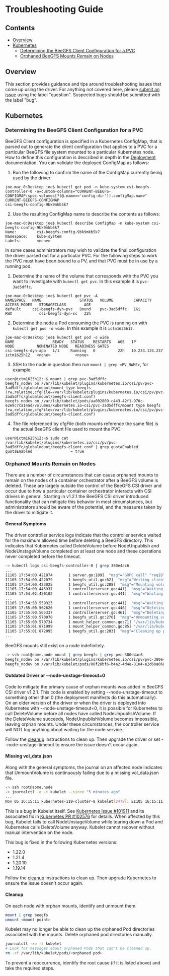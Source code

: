 # Troubleshooting Guide

## Contents
<a name="contents"></a>

* [Overview](#overview)
* [Kubernetes](#kubernetes)
  * [Determining the BeeGFS Client Configuration 
  for a PVC](#k8s-determining-the-beegfs-client-conf-for-a-pvc)
  * [Orphaned BeeGFS Mounts Remain on Nodes](#orphan-mounts)

## Overview
<a name="overview"></a>
This section provides guidance and tips around troubleshooting issues that
come up using the driver. For anything not covered here, please [submit an
issue](https://github.com/NetApp/beegfs-csi-driver/issues) using the label
"question". Suspected bugs should be submitted with the label "bug". 

## Kubernetes
<a name="kubernetes"></a>

### Determining the BeeGFS Client Configuration for a PVC
<a name="k8s-determining-the-beegfs-client-conf-for-a-pvc"></a>

BeeGFS Client configuration is specified in a Kubernetes ConfigMap, that is
parsed out to generate the client configuration that applies to a PVC for a
particular BeeGFS file system mounted to a particular Kubernetes node. How to
define this configuration is described in depth in the
[Deployment](deployment.md#general-configuration) documentation. You can
validate the deployed ConfigMap as follows: 

1. Run the following to confirm the name of the ConfigMap currently being used
   by the driver: 
```
joe-mac-0:Desktop joe$ kubectl get pod -n kube-system csi-beegfs-controller-0 -o=custom-columns="CURRENT-BEEGFS-CONFIGMAP:spec.volumes[?(@.name=='config-dir')].configMap.name"
CURRENT-BEEGFS-CONFIGMAP
csi-beegfs-config-9bk9mkb5k7
```
2. Use the resulting ConfigMap name to describe the contents as follows:
```
joe-mac-0:Desktop joe$ kubectl describe ConfigMap -n kube-system csi-beegfs-config-9bk9mkb5k7
Name:         csi-beegfs-config-9bk9mkb5k7
Namespace:    kube-system
Labels:       <none>
```

In some cases administrators may wish to validate the final configuration the
driver parsed out for a particular PVC. For the following steps to work the PVC
must have been bound to a PV, and that PVC must be in use by a running pod.

1. Determine the name of the volume that corresponds with the PVC you want to
   investigate with `kubectl get pvc`. In this example it is `pvc-3ad5dffc`.
```
joe-mac-0:Desktop joe$ kubectl get pvc -A
NAMESPACE   NAME                 STATUS   VOLUME         CAPACITY   ACCESS MODES   STORAGECLASS        AGE
default     csi-beegfs-dyn-pvc   Bound    pvc-3ad5dffc   1Gi        RWX            csi-beegfs-dyn-sc   22h
```
2. Determine the node a Pod consuming the PVC is running on with `kubectl get
   pod -o wide`. In this example it is `ictm1625h12`.
```
joe-mac-0:Desktop joe$ kubectl get pod -o wide
NAME                 READY   STATUS    RESTARTS   AGE   IP               NODE          NOMINATED NODE   READINESS GATES
csi-beegfs-dyn-app   1/1     Running   0          22h   10.233.124.237   ictm1625h12   <none>           <none>
```
3. SSH to the node in question then run `mount | grep <PV_NAME>`, for example: 
```
user@ictm1625h12:~$ mount | grep pvc-3ad5dffc
beegfs_nodev on /var/lib/kubelet/plugins/kubernetes.io/csi/pv/pvc-3ad5dffc/globalmount/mount type beegfs (rw,relatime,cfgFile=/var/lib/kubelet/plugins/kubernetes.io/csi/pv/pvc-3ad5dffc/globalmount/beegfs-client.conf)
beegfs_nodev on /var/lib/kubelet/pods/aa002809-c443-42f1-970c-e2e9c7ca14ad/volumes/kubernetes.io~csi/pvc-3ad5dffc/mount type beegfs (rw,relatime,cfgFile=/var/lib/kubelet/plugins/kubernetes.io/csi/pv/pvc-3ad5dffc/globalmount/beegfs-client.conf)
```
4. The file referenced by cfgFile (both mounts reference the same file) is the
   actual BeeGFS client file used to mount the PVC: 
```
user@ictm1625h12:~$ sudo cat /var/lib/kubelet/plugins/kubernetes.io/csi/pv/pvc-3ad5dffc/globalmount/beegfs-client.conf | grep quotaEnabled
quotaEnabled                 = true
```

### Orphaned Mounts Remain on Nodes
<a href="orphan-mounts"></a>

There are a number of circumstances that can cause orphaned mounts to remain on
the nodes of a container orchestrator after a BeeGFS volume is deleted. These
are largely outside the control of the BeeGFS CSI driver and occur due to how a
particular container orchestrator interacts with CSI drivers in general.
Starting in v1.2.1 the BeeGFS CSI driver introduced functionality that can
mitigate this behavior in most circumstances, but administrators should be aware
of the potential, and the measures taken by the driver to mitigate it.

#### General Symptoms

The driver controller service logs indicate that the controller service waited 
for the maximum allowed time before deleting a BeeGFS directory. This 
indicates that Kubernetes called DeleteVolume before NodeUnpublish and 
NodeUnstageVolume completed on at least one node and these operations never 
completed before the timeout.

```bash
-> kubectl logs csi-beegfs-controller-0 | grep 380e4ac6
...
I1105 17:54:00.421874       1 server.go:189]  "msg"="GRPC call" "reqID"="001d" "method"="/csi.v1.Controller/DeleteVolume" "request"="{\"volume_id\":\"beegfs://10.113.4.46/e2e-test/dynamic/pvc-380e4ac6\"}"
I1105 17:54:00.422079       1 beegfs_util.go:62]  "msg"="Writing client files" "reqID"="001d" "path"="/var/lib/kubelet/plugins/beegfs.csi.netapp.com/10.113.4.46_e2e-test_dynamic_pvc-380e4ac6" "volumeID"="beegfs://10.113.4.46/e2e-test/dynamic/pvc-380e4ac6"
I1105 17:54:00.423025       1 beegfs_util.go:208]  "msg"="Mounting volume to path" "reqID"="001d" "mountOptions"=["rw","relatime","cfgFile=/var/lib/kubelet/plugins/beegfs.csi.netapp.com/10.113.4.46_e2e-test_dynamic_pvc-380e4ac6/beegfs-client.conf"] "path"="/var/lib/kubelet/plugins/beegfs.csi.netapp.com/10.113.4.46_e2e-test_dynamic_pvc-380e4ac6/mount" "volumeID"="beegfs://10.113.4.46/e2e-test/dynamic/pvc-380e4ac6"
I1105 17:54:00.445937       1 controllerserver.go:441]  "msg"="Waiting for volume to unstage from all nodes" "reqID"="001d" "volumeID"="beegfs://10.113.4.46/e2e-test/dynamic/pvc-380e4ac6"
I1105 17:54:02.450102       1 controllerserver.go:441]  "msg"="Waiting for volume to unstage from all nodes" "reqID"="001d" "volumeID"="beegfs://10.113.4.46/e2e-test/dynamic/pvc-380e4ac6"
...
I1105 17:54:58.559323       1 controllerserver.go:441]  "msg"="Waiting for volume to unstage from all nodes" "reqID"="001d" "volumeID"="beegfs://10.113.4.46/e2e-test/dynamic/pvc-380e4ac6"
I1105 17:55:00.562626       1 controllerserver.go:446]  "msg"="Deleting BeeGFS directory" "reqID"="001d" "path"="/e2e-test/dynamic/.csi/volumes/pvc-380e4ac6" "volumeID"="beegfs://10.113.4.46/e2e-test/dynamic/pvc-380e4ac6"
I1105 17:55:00.565337       1 controllerserver.go:461]  "msg"="Deleting BeeGFS directory" "reqID"="001d" "path"="/e2e-test/dynamic/pvc-380e4ac6" "volumeID"="beegfs://10.113.4.46/e2e-test/dynamic/pvc-380e4ac6"
I1105 17:55:00.570070       1 beegfs_util.go:270]  "msg"="Unmounting volume from path" "reqID"="001d" "path"="/var/lib/kubelet/plugins/beegfs.csi.netapp.com/10.113.4.46_e2e-test_dynamic_pvc-380e4ac6/mount" "volumeID"="beegfs://10.113.4.46/e2e-test/dynamic/pvc-380e4ac6"
I1105 17:55:00.570734       1 mount_helper_common.go:71] "/var/lib/kubelet/plugins/beegfs.csi.netapp.com/10.113.4.46_e2e-test_dynamic_pvc-380e4ac6/mount" is a mountpoint, unmounting
I1105 17:55:01.871999       1 mount_helper_common.go:85] "/var/lib/kubelet/plugins/beegfs.csi.netapp.com/10.113.4.46_e2e-test_dynamic_pvc-380e4ac6/mount" is unmounted, deleting the directory
I1105 17:55:01.872095       1 beegfs_util.go:283]  "msg"="Cleaning up path" "reqID"="001d" "path"="/var/lib/kubelet/plugins/beegfs.csi.netapp.com/10.113.4.46_e2e-test_dynamic_pvc-380e4ac6" "volumeID"="beegfs://10.113.4.46/e2e-test/dynamic/pvc-380e4ac6"
...
```

BeeGFS mounts still exist on a node indefinitely.

```bash
-> ssh root@some.node mount | grep beegfs | grep pvc-380e4ac6
beegfs_nodev on /var/lib/kubelet/plugins/kubernetes.io/csi/pv/pvc-380e4ac6/globalmount/mount type beegfs (rw,relatime,cfgFile=/var/lib/kubelet/plugins/kubernetes.io/csi/pv/pvc-380e4ac6/globalmount/beegfs-client.conf)
beegfs_nodev on /var/lib/kubelet/pods/06f28bf6-b4a2-4d4e-8104-e2d60a0682b8/volumes/kubernetes.io~csi/pvc-380e4ac6/mount type beegfs (rw,relatime,cfgFile=/var/lib/kubelet/plugins/kubernetes.io/csi/pv/pvc-380e4ac6/globalmount/beegfs-client.conf)
```

#### Outdated Driver or --node-unstage-timeout=0

Code to mitigate the primary cause of orphan mounts was added in BeeGFS CSI
driver v1.2.1. This code is enabled by setting --node-unstage-timeout to
something other than 0 (the deployment manifests do this automatically). On an
older version of the driver or when the driver is deployed into Kubernetes with
--node-unstage-timeout=0, it is possible for Kubernetes to call DeleteVolume
before all nodes have called NodeUnpublishVolume. If the DeleteVolume succeeds,
NodeUnpublishVolume becomes impossible, leaving orphan mounts. Under these
circumstances, the controller service will NOT log anything about waiting for
the node service.

Follow the [cleanup](#orphan-mounts-cleanup) instructions to clean up.
Then upgrade the driver or set --node-unstage-timeout to ensure the issue
doesn't occur again.


#### Missing vol_data.json

Along with the general symptoms, the journal on an affected node indicates that 
UnmountVolume is continuously failing due to a missing vol_data.json file.

```bash
-> ssh root@some.node
-> journalctl -e -t kubelet --since "5 minutes ago"
...
Nov 05 16:15:11 kubernetes-119-cluster-8 kubelet[2478]: E1105 16:15:11.740637    2478 reconciler.go:193] operationExecutor.UnmountVolume failed (controllerAttachDetachEnabled true) for volume "volume1" (UniqueName: "kubernetes.io/csi/beegfs.csi.netapp.com^beegfs://10.113.4.46/e2e-test/dynamic/pvc-380e4ac6") pod "06f28bf6-b4a2-4d4e-8104-e2d60a0682b8" (UID: "06f28bf6-b4a2-4d4e-8104-e2d60a0682b8") : UnmountVolume.NewUnmounter failed for volume "volume1" (UniqueName: "kubernetes.io/csi/beegfs.csi.netapp.com^beegfs://10.113.4.46/e2e-test/dynamic/pvc-380e4ac6") pod "06f28bf6-b4a2-4d4e-8104-e2d60a0682b8" (UID: "06f28bf6-b4a2-4d4e-8104-e2d60a0682b8") : kubernetes.io/csi: unmounter failed to load volume data file [/var/lib/kubelet/pods/06f28bf6-b4a2-4d4e-8104-e2d60a0682b8/volumes/kubernetes.io~csi/pvc-380e4ac6/mount]: kubernetes.io/csi: failed to open volume data file [/var/lib/kubelet/pods/06f28bf6-b4a2-4d4e-8104-e2d60a0682b8/volumes/kubernetes.io~csi/pvc-380e4ac6/vol_data.json]: open /var/lib/kubelet/pods/06f28bf6-b4a2-4d4e-8104-e2d60a0682b8/volumes/kubernetes.io~csi/pvc-380e4ac6/vol_data.json: no such file or directory
```

This is a bug in Kubelet itself. See [Kubernetes Issue 
\#101911](https://github.com/kubernetes/kubernetes/issues/101911) and its 
associated fix in [Kubernetes PR 
\#102576](https://github.com/kubernetes/kubernetes/pull/102576) for details. 
When affected by this bug, Kubelet fails to call NodeUnstageVolume while 
tearing down a Pod and Kubernetes calls DeleteVolume anyway. Kubelet cannot 
recover without manual intervention on the node.

This bug is fixed in the following Kubernetes versions:
* 1.22.0
* 1.21.4
* 1.20.10
* 1.19.14

Follow the [cleanup](#orphan-mounts-cleanup) instructions to clean up.
Then upgrade Kubernetes to ensure the issue doesn't occur again.

#### Cleanup
<a href="orphan-mounts-cleanup"></a>

On each node with orphan mounts, identify and unmount them.

```bash
mount | grep beegfs
umount <mount point>
```

Kubelet may no longer be able to clean up the orphaned Pod directories 
associated with the mounts. Delete orphaned pod directories manually.

```bash
journalctl -xe -t kubelet
# Look for messages about orphaned Pods that can't be cleaned up.
rm -rf /var/lib/kubelet/pods/<orphaned pod>
```

To prevent a reoccurrence, identify the root cause (if it is listed above) and 
take the required steps.
